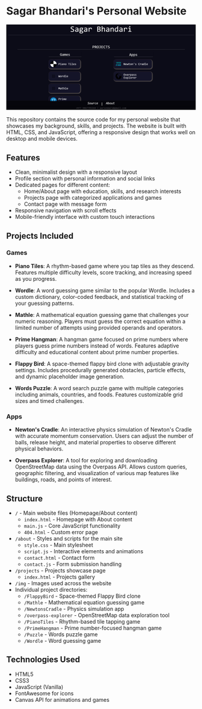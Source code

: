 # Sagar Bhandari's Personal Website

![Website Screenshot](./img/website-screenshot.png)

This repository contains the source code for my personal website that showcases my background, skills, and projects. The website is built with HTML, CSS, and JavaScript, offering a responsive design that works well on desktop and mobile devices.

## Features

- Clean, minimalist design with a responsive layout
- Profile section with personal information and social links
- Dedicated pages for different content:
  - Home/About page with education, skills, and research interests
  - Projects page with categorized applications and games
  - Contact page with message form
- Responsive navigation with scroll effects
- Mobile-friendly interface with custom touch interactions

## Projects Included

### Games

- **Piano Tiles**: A rhythm-based game where you tap tiles as they descend. Features multiple difficulty levels, score tracking, and increasing speed as you progress.

- **Wordle**: A word guessing game similar to the popular Wordle. Includes a custom dictionary, color-coded feedback, and statistical tracking of your guessing patterns.

- **Mathle**: A mathematical equation guessing game that challenges your numeric reasoning. Players must guess the correct equation within a limited number of attempts using provided operands and operators.

- **Prime Hangman**: A hangman game focused on prime numbers where players guess prime numbers instead of words. Features adaptive difficulty and educational content about prime number properties.

- **Flappy Bird**: A space-themed flappy bird clone with adjustable gravity settings. Includes procedurally generated obstacles, particle effects, and dynamic placeholder image generation.

- **Words Puzzle**: A word search puzzle game with multiple categories including animals, countries, and foods. Features customizable grid sizes and timed challenges.

### Apps

- **Newton's Cradle**: An interactive physics simulation of Newton's Cradle with accurate momentum conservation. Users can adjust the number of balls, release height, and material properties to observe different physical behaviors.

- **Overpass Explorer**: A tool for exploring and downloading OpenStreetMap data using the Overpass API. Allows custom queries, geographic filtering, and visualization of various map features like buildings, roads, and points of interest.

## Structure

- `/` - Main website files (Homepage/About content)
  - `index.html` - Homepage with About content
  - `main.js` - Core JavaScript functionality
  - `404.html` - Custom error page
- `/about` - Styles and scripts for the main site
  - `style.css` - Main stylesheet
  - `script.js` - Interactive elements and animations
  - `contact.html` - Contact form
  - `contact.js` - Form submission handling
- `/projects` - Projects showcase page
  - `index.html` - Projects gallery
- `/img` - Images used across the website
- Individual project directories:
  - `/FlappyBird` - Space-themed Flappy Bird clone
  - `/Mathle` - Mathematical equation guessing game
  - `/NewtonsCradle` - Physics simulation app
  - `/overpass-explorer` - OpenStreetMap data exploration tool
  - `/PianoTiles` - Rhythm-based tile tapping game
  - `/PrimeHangman` - Prime number-focused hangman game
  - `/Puzzle` - Words puzzle game
  - `/Wordle` - Word guessing game

## Technologies Used

- HTML5
- CSS3
- JavaScript (Vanilla)
- FontAwesome for icons
- Canvas API for animations and games




